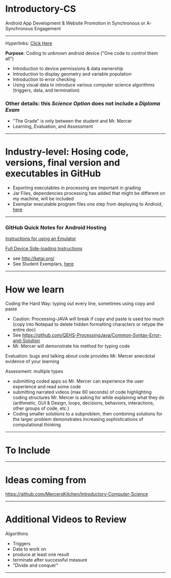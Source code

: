 # Introductory-CS
Android App Development & Website Promotion in Synchronous or A-Synchronous Engagement

---

Hyperlinks: <a href="https://github.com/Intro-CS-App-Dev-and-Deploy/Overview">Click Here</a>

**Purpose**: Coding to unknown android device ("One code to control them all")
- Introduction to device permissions & data ownership
- Introduction to display geometry and variable population
- Introduction to error checking
- Using visual data to introduce various computer science algorithms (triggers, data, and termination)

### Other details: this *Science Option* does **not** include a *Diploma Exam*
- "The Grade" is only between the student and Mr. Mercer
- Learning, Evaluation, and Assessment

---

# Industry-level: Hosing code, versions, final version and executables in GitHub
- Exporting executables in processing are important in grading
- Jar Files, dependencies processing has added that might be different on my machine, will be included
- Exemplar executable program files one step from deploying to Android, <a href="https://github.com/Intro-CS-App-Dev-and-Deploy/Computer-App-Exemplars">here</a>

---

### GitHub Quick Notes for Android Hosting

<a href="https://github.com/Intro-CS-App-Dev-and-Deploy/Device-Sideloading-Android#2020-2021-processing-emulator-instructions">Instructions for using an Emulator</a>

<a href="https://github.com/MercersKitchen/Device-Sideloading-Android">Full Device Side-loading Instructions</a>
- see http://ketai.org/
- See Student Exemplars, <a href="https://github.com/Intro-CS-App-Dev-and-Deploy/Android-App-Exemplars">here</a>

---

# How we learn

Coding the Hard Way: typing out every line, sometimes using copy and paste
- Caution: Processing-JAVA will break if copy and paste is used too much (copy into Notepad to delete hidden formatting characters or retype the entire doc)
- See https://github.com/QEHS-ProcessingJava/Common-Syntax-Error-and-Solution
- Mr. Mercer will demonstrate his method for typing code

Evaluation: bugs and talking about code provides Mr. Mercer anecdotal evidence of your learning

Assessment: multiple types
- submitting coded apps so Mr. Mercer can experience the user experience and read some code
- submitting narrated videos (max 60 seconds) of code highlighting coding structures Mr. Mercer is asking for while explaining what they do (arithmetic, GUI & Design, loops, decisions, behaviors, interactions, other groups of code, etc.)
- Coding smaller solutions to a subproblem, then combining solutions for the larger problem demonstrates increasing sophistications of computational thinking

---

# To Include

---

# Ideas coming from

https://github.com/MercersKitchen/Introductory-Computer-Science

---

# Additional Videos to Review

Algorithms
- Triggers
- Data to work on
- produce at least one result
- terminate after successful measure
- "Divide and conquer"

---
